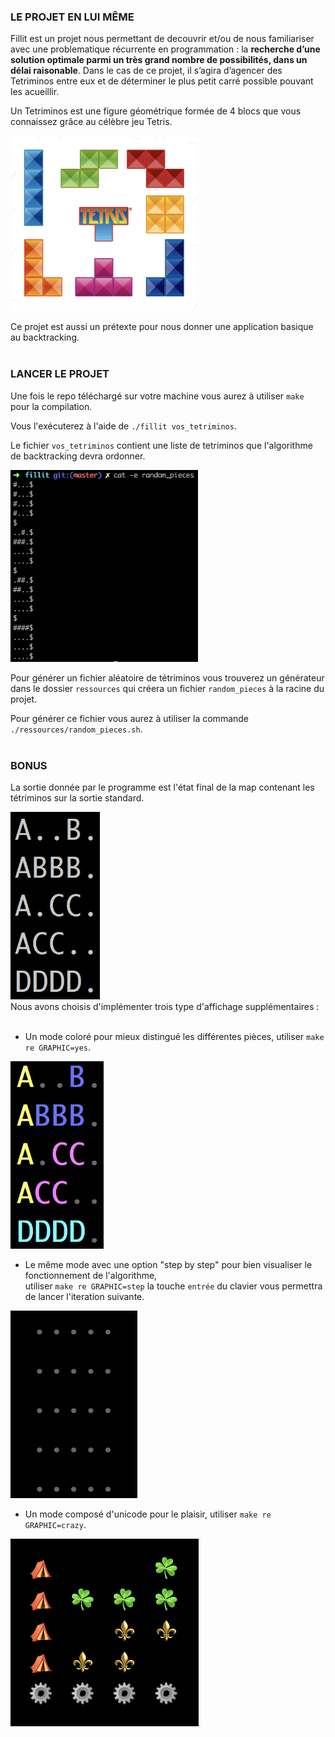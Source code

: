 ### LE PROJET EN LUI MÊME

Fillit est un projet nous permettant de decouvrir et/ou de nous familiariser avec
une problematique récurrente en programmation : la **recherche d’une solution optimale
parmi un très grand nombre de possibilités, dans un délai raisonable**. Dans le cas de ce
projet, il s’agira d’agencer des Tetriminos entre eux et de déterminer le plus petit carré
possible pouvant les acueillir.

Un Tetriminos est une figure géométrique formée de 4 blocs que vous connaissez
grâce au célèbre jeu Tetris.

<img src="ressources/tetriminos.png" width="300">

Ce projet est aussi un prétexte pour nous donner une application basique au backtracking.
<br><br>
### LANCER LE PROJET

Une fois le repo téléchargé sur votre machine vous aurez à utiliser `make` pour la compilation.

Vous l'exécuterez à l'aide de `./fillit vos_tetriminos`.

Le fichier `vos_tetriminos` contient une liste de tetriminos que l'algorithme de backtracking devra ordonner.

<img src="ressources/random_pieces.png" width="300">

Pour générer un fichier aléatoire de tétriminos vous trouverez un générateur dans le dossier `ressources` 
qui créera un fichier `random_pieces` à la racine du projet.

Pour générer ce fichier vous aurez à utiliser la commande `./ressources/random_pieces.sh`.
<br><br>
### BONUS

La sortie donnée par le programme est l'état final de la map contenant les tétriminos sur la sortie standard.

<img src="ressources/classic.png" height="300">
<br>
Nous avons choisis d'implémenter trois type d'affichage supplémentaires :
<br><br>

* Un mode coloré pour mieux distingué les différentes pièces, utiliser `make re GRAPHIC=yes`.

<img src="ressources/color.png" height="300">
<br>

* Le même mode avec une option "step by step" pour bien visualiser le fonctionnement de l'algorithme,<br>utiliser `make re GRAPHIC=step` la touche `entrée` du clavier vous permettra de lancer l'iteration suivante.

<img src="ressources/demo.gif" height="300">
<br>

* Un mode composé d'unicode pour le plaisir, utiliser `make re GRAPHIC=crazy`.

<img src="ressources/crazy.png" height="300">
